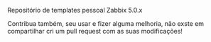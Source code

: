 Repositório de templates pessoal Zabbix 5.0.x

Contribua também, seu usar e fizer alguma melhoria, não exste em compartilhar cri um pull request com as suas modificações! 

